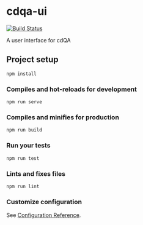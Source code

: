 # cdqa-ui

[![Build Status](https://travis-ci.com/fmikaelian/cdQA-ui.svg?token=Vzy9RRKRZ41ynd9q2BRX&branch=master)](https://travis-ci.com/fmikaelian/cdQA-ui)

A user interface for cdQA

## Project setup
```
npm install
```

### Compiles and hot-reloads for development
```
npm run serve
```

### Compiles and minifies for production
```
npm run build
```

### Run your tests
```
npm run test
```

### Lints and fixes files
```
npm run lint
```

### Customize configuration
See [Configuration Reference](https://cli.vuejs.org/config/).
